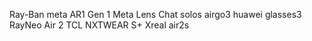 Ray-Ban meta AR1 Gen 1
Meta Lens Chat 
solos airgo3
huawei glasses3
RayNeo Air 2
TCL NXTWEAR S+
Xreal air2s
